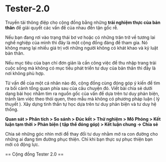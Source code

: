 # Tester-2.0

Truyền tải thông điệp cho cộng đồng bằng những **trải nghiệm thực của bản thân** để giải quyết các vấn đề của nhau đến tận gốc rễ.

Nếu bạn đang rơi vào trạng thái bơ vơ hoặc có những trăn trở về tương lai nghề nghiệp của mình thì đây là một cộng đồng đáng để tham gia. Nó không mang lại nhiều giá trị với những người không có khát khao và kỷ luật bản thân. 

Nếu mục tiêu của bạn chỉ đơn giản là cần công việc để thu nhập trang trải cuộc sống mà không có mục tiêu phát triển tư duy của bản thân thì đây là nơi không phù hợp.

Từ vấn đề của một cá nhân nào đó, cộng đồng cùng đóng góp ý kiến để tìm ra bối cảnh tổng quan phía sau của câu chuyện đó. Viết bài chia sẻ dưới dạng bài học nhằm tìm ra nguồn gốc của vấn đề dựa trên tư duy phản biện, tránh làm việc theo thói quen, theo mẫu mà không có phương pháp luận ( lý thuyết ). Xây dựng tinh thần tự học dựa trên tư duy phản biện và tư duy hệ thống.

**Quan sát > Phân tích > So sánh > Đúc kết > Thử nghiệm > Mô Phỏng > Kết luận tạm thời  > Phản biện ( tập thể đóng góp) > Kết luận chung -> Chia sẻ**


Chia sẻ những góc nhìn mới để thay đổi tư duy nhằm mở ra con đường cho những ai đang tìm đường phục thiện. Chỉ khi bạn thực sự phục thiện bạn mới có động lực.

== Cộng đồng Tester 2.0 == 
